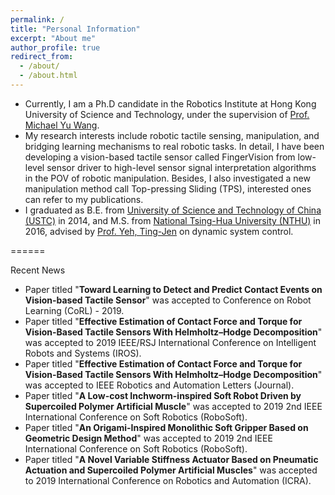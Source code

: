 ```yaml
---
permalink: /
title: "Personal Information"
excerpt: "About me"
author_profile: true
redirect_from: 
  - /about/
  - /about.html
---
```



- Currently, I am a Ph.D candidate in the Robotics Institute at Hong Kong University of Science and Technology, under the supervision of [Prof. Michael Yu Wang](http://ragroup.ust.hk/).
- My research interests include robotic tactile sensing, manipulation, and bridging learning mechanisms to real robotic tasks. In detail, I have been developing a vision-based tactile sensor called FingerVision from low-level sensor driver to high-level sensor signal interpretation algorithms in the POV of robotic manipulation. Besides, I also investigated a new manipulation method call Top-pressing Sliding (TPS), interested ones can refer to my publications. 
- I graduated as B.E. from [University of Science and Technology of China (USTC)](https://www.ustc.edu.cn/) in 2014, and M.S. from [National Tsing-Hua University (NTHU)](http://www.nthu.edu.tw/) in 2016, advised by [Prof. Yeh, Ting-Jen](http://www.pme.nthu.edu.tw/files/14-1265-74008,r4027-1.php?Lang=en) on dynamic system control.

======

Recent News

- Paper titled "**Toward Learning to Detect and Predict Contact Events on Vision-based Tactile Sensor**" was accepted to Conference on Robot Learning (CoRL) - 2019.
- Paper titled "**Effective Estimation of Contact Force and Torque for Vision-Based Tactile Sensors With Helmholtz–Hodge Decomposition**" was accepted to 2019 IEEE/RSJ International Conference on Intelligent Robots and Systems (IROS).
- Paper titled "**Effective Estimation of Contact Force and Torque for Vision-Based Tactile Sensors With Helmholtz–Hodge Decomposition**" was accepted to IEEE Robotics and Automation Letters (Journal).
- Paper titled "**A Low-cost Inchworm-inspired Soft Robot Driven by Supercoiled Polymer Artificial Muscle**" was accepted to 2019 2nd IEEE International Conference on Soft Robotics (RoboSoft).
- Paper titled "**An Origami-Inspired Monolithic Soft Gripper Based on Geometric Design Method**" was accepted to 2019 2nd IEEE International Conference on Soft Robotics (RoboSoft).
- Paper titled "**A Novel Variable Stiffness Actuator Based on Pneumatic Actuation and Supercoiled Polymer Artificial Muscles**" was accepted to 2019 International Conference on Robotics and Automation (ICRA).
